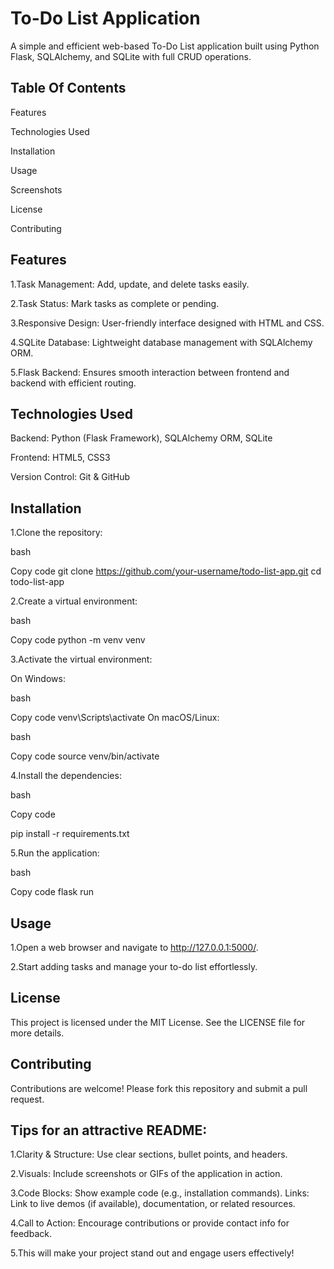
# To-Do List Application

A simple and efficient web-based To-Do List application built using Python Flask, SQLAlchemy, and SQLite with full CRUD operations.

##  Table Of Contents
Features

Technologies Used

Installation

Usage

Screenshots

License

Contributing

## Features

1.Task Management: Add, update, and delete tasks easily.


2.Task Status: Mark tasks as complete or pending.

3.Responsive Design: User-friendly interface designed with HTML and CSS.

4.SQLite Database: Lightweight database management with SQLAlchemy ORM.

5.Flask Backend: Ensures smooth interaction between frontend and backend with efficient routing.

## Technologies Used
Backend: Python (Flask Framework), SQLAlchemy ORM, SQLite

Frontend: HTML5, CSS3

Version Control: Git & GitHub

## Installation
1.Clone the repository:

bash

Copy code
git clone https://github.com/your-username/todo-list-app.git
cd todo-list-app

2.Create a virtual environment:

bash

Copy code
python -m venv venv

3.Activate the virtual environment:

On Windows:

bash

Copy code
venv\Scripts\activate
On macOS/Linux:

bash

Copy code
source venv/bin/activate


4.Install the dependencies:

bash

Copy code

pip install -r requirements.txt

5.Run the application:

bash

Copy code
flask run

## Usage
1.Open a web browser and navigate to http://127.0.0.1:5000/.

2.Start adding tasks and manage your to-do list effortlessly.

## License
This project is licensed under the MIT License. See the LICENSE file for more details.


## Contributing
Contributions are welcome! Please fork this repository and submit a pull request.
## Tips for an attractive README:
1.Clarity & Structure: Use clear sections, bullet points, and headers.

2.Visuals: Include screenshots or GIFs of the application in action.

3.Code Blocks: Show example code (e.g., installation commands).
Links: Link to live demos (if available), documentation, or related resources.

4.Call to Action: Encourage contributions or provide contact info for feedback.

5.This will make your project stand out and engage users effectively!






